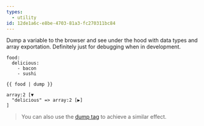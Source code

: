 ```yaml
---
types:
  - utility
id: 12de1a6c-e8be-4703-81a3-fc270311bc84
---
```

Dump a variable to the browser and see under the hood with data types and array exportation. Definitely just for debugging when in development.

```.language-yaml
food: 
  delicious:
    - bacon
    - sushi
```

```
{{ food | dump }}
```

```.language-output
array:2 [▼
  "delicious" => array:2 [▶]
]
```

> You can also use the [dump tag](/tags/dump) to achieve a similar effect.
